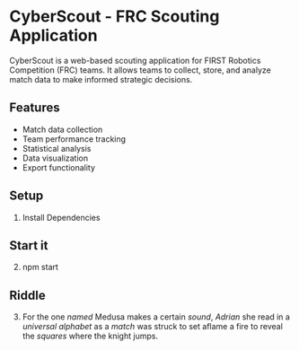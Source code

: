 # CyberScout - FRC Scouting Application

CyberScout is a web-based scouting application for FIRST Robotics Competition (FRC) teams. It allows teams to collect, store, and analyze match data to make informed strategic decisions.

## Features
- Match data collection
- Team performance tracking
- Statistical analysis
- Data visualization
- Export functionality

## Setup
1. Install Dependencies

## Start it
2. npm start

## Riddle
3. For the one *named* Medusa makes a certain *sound*, *Adrian* she read in a *universal alphabet* as a *match* was struck to set aflame a fire to reveal the *squares* where the knight jumps.
